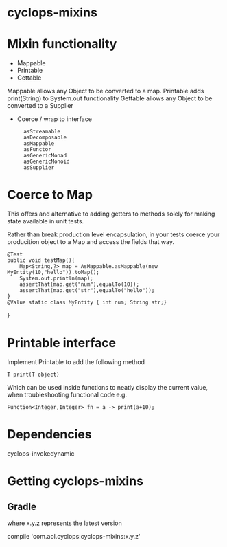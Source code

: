 # cyclops-mixins


# Mixin functionality

* Mappable
* Printable
* Gettable

Mappable allows any Object to be converted to a map.
Printable adds print(String) to System.out functionality
Gettable allows any Object to be converted to a Supplier

* Coerce / wrap to interface

		asStreamable
		asDecomposable
		asMappable
		asFunctor
		asGenericMonad
		asGenericMonoid
		asSupplier
		



	

# Coerce to Map 

This offers and alternative to adding getters to methods solely for making state available in unit tests.

Rather than break production level encapsulation, in your tests coerce your producition object to a Map and access the fields that way.

    @Test
	public void testMap(){
		Map<String,?> map = AsMappable.asMappable(new MyEntity(10,"hello")).toMap();
		System.out.println(map);
		assertThat(map.get("num"),equalTo(10));
		assertThat(map.get("str"),equalTo("hello"));
	}
	@Value static class MyEntity { int num; String str;}
}
  

            

						
# Printable interface

Implement Printable to add  the following method

	T print(T object)
	
Which can be used inside functions to neatly display the current value, when troubleshooting functional code e.g.

	
	Function<Integer,Integer> fn = a -> print(a+10);
	


# Dependencies

cyclops-invokedynamic



# Getting cyclops-mixins

## Gradle

where x.y.z represents the latest version

compile 'com.aol.cyclops:cyclops-mixins:x.y.z'

	
	